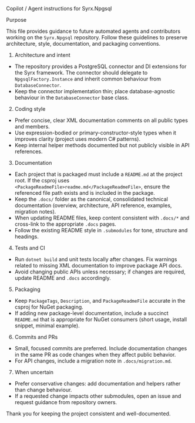 Copilot / Agent instructions for Syrx.Npgsql

Purpose

This file provides guidance to future automated agents and contributors working on the `Syrx.Npgsql` repository. Follow these guidelines to preserve architecture, style, documentation, and packaging conventions.

1. Architecture and intent
- The repository provides a PostgreSQL connector and DI extensions for the Syrx framework. The connector should delegate to `NpgsqlFactory.Instance` and inherit common behaviour from `DatabaseConnector`.
- Keep the connector implementation thin; place database-agnostic behaviour in the `DatabaseConnector` base class.

2. Coding style
- Prefer concise, clear XML documentation comments on all public types and members.
- Use expression-bodied or primary-constructor-style types when it improves clarity (project uses modern C# patterns).
- Keep internal helper methods documented but not publicly visible in API references.

3. Documentation
- Each project that is packaged must include a `README.md` at the project root. If the csproj uses `<PackageReadmeFile>readme.md</PackageReadmeFile>`, ensure the referenced file path exists and is included in the package.
- Keep the `.docs/` folder as the canonical, consolidated technical documentation (overview, architecture, API reference, examples, migration notes).
- When updating README files, keep content consistent with `.docs/*` and cross-link to the appropriate `.docs` pages.
- Follow the existing README style in `.submodules` for tone, structure and headings.

4. Tests and CI
- Run `dotnet build` and unit tests locally after changes. Fix warnings related to missing XML documentation to improve package API docs.
- Avoid changing public APIs unless necessary; if changes are required, update README and `.docs` accordingly.

5. Packaging
- Keep `PackageTags`, `Description`, and `PackageReadmeFile` accurate in the csproj for NuGet packaging.
- If adding new package-level documentation, include a succinct `README.md` that is appropriate for NuGet consumers (short usage, install snippet, minimal example).

6. Commits and PRs
- Small, focused commits are preferred. Include documentation changes in the same PR as code changes when they affect public behavior.
- For API changes, include a migration note in `.docs/migration.md`.

7. When uncertain
- Prefer conservative changes: add documentation and helpers rather than change behaviour.
- If a requested change impacts other submodules, open an issue and request guidance from repository owners.

Thank you for keeping the project consistent and well-documented.
